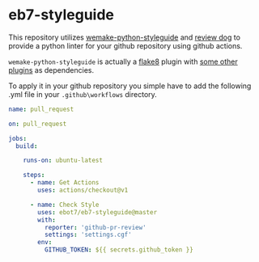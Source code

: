 # eb7-styleguide

This repository utilizes [wemake-python-styleguide](https://github.com/wemake-services/wemake-python-styleguide) and
[review dog](https://github.com/reviewdog/reviewdog) to provide a python linter for your github repository using github
actions.

`wemake-python-styleguide` is actually a [flake8](http://flake8.pycqa.org/en/latest/)
plugin with [some other plugins](https://wemake-python-stylegui.de/en/latest/pages/usage/violations/index.html#external-plugins) as dependencies.

To apply it in your github repository you simple have to add the following .yml file in your `.github\workflows`
directory.

```yaml
name: pull_request

on: pull_request

jobs:
  build:

    runs-on: ubuntu-latest

    steps:
      - name: Get Actions
        uses: actions/checkout@v1

      - name: Check Style
        uses: ebot7/eb7-styleguide@master
        with:
          reporter: 'github-pr-review'
          settings: 'settings.cgf'
        env:
          GITHUB_TOKEN: ${{ secrets.github_token }}
```

